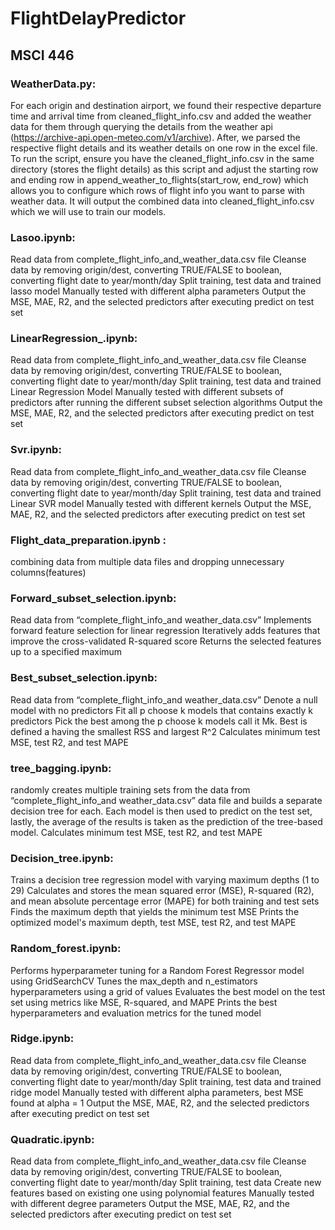 # FlightDelayPredictor
## MSCI 446


### WeatherData.py: 
For each origin and destination airport, we found their respective departure time and arrival time from cleaned_flight_info.csv and added the weather data for them through querying the details from the weather api (https://archive-api.open-meteo.com/v1/archive). After, we parsed the respective flight details and its weather details on one row in the excel file. To run the script, ensure you have the cleaned_flight_info.csv in the same directory (stores the flight details) as this script and adjust the starting row and ending row in append_weather_to_flights(start_row, end_row) which allows you to configure which rows of flight info you want to parse with weather data. It will output the combined data into cleaned_flight_info.csv which we will use to train our models. 

### Lasoo.ipynb:
Read data from complete_flight_info_and_weather_data.csv file
Cleanse data by removing origin/dest, converting TRUE/FALSE to boolean, converting flight date to year/month/day
Split training, test data and trained lasso model
Manually tested with different alpha parameters
Output the MSE, MAE, R2, and the selected predictors after executing predict on test set

### LinearRegression_.ipynb:
Read data from complete_flight_info_and_weather_data.csv file
Cleanse data by removing origin/dest, converting TRUE/FALSE to boolean, converting flight date to year/month/day
Split training, test data and trained Linear Regression Model
Manually tested with different subsets of predictors after running the different subset selection algorithms 
Output the MSE, MAE, R2, and the selected predictors after executing predict on test set

### Svr.ipynb:
Read data from complete_flight_info_and_weather_data.csv file
Cleanse data by removing origin/dest, converting TRUE/FALSE to boolean, converting flight date to year/month/day
Split training, test data and trained Linear SVR model
Manually tested with different kernels
Output the MSE, MAE, R2, and the selected predictors after executing predict on test set

### Flight_data_preparation.ipynb : 
combining data from multiple data files and dropping unnecessary columns(features)

### Forward_subset_selection.ipynb: 
Read data from “complete_flight_info_and weather_data.csv”
Implements forward feature selection for linear regression
Iteratively adds features that improve the cross-validated R-squared score
Returns the selected features up to a specified maximum


### Best_subset_selection.ipynb: 
Read data from “complete_flight_info_and weather_data.csv”
Denote a null model with no predictors
Fit all p choose k models that contains exactly k predictors
Pick the best among the p choose k models call it Mk. Best is defined a having the smallest RSS and largest R^2
Calculates minimum test MSE, test R2, and test MAPE

### tree_bagging.ipynb: 
randomly creates multiple training sets from the data from “complete_flight_info_and weather_data.csv” data file and builds a separate decision tree for each. Each model is then used to predict on the test set, lastly, the average of the results is taken as the prediction of the tree-based model. 
Calculates minimum test MSE, test R2, and test MAPE

### Decision_tree.ipynb:
Trains a decision tree regression model with varying maximum depths (1 to 29)
Calculates and stores the mean squared error (MSE), R-squared (R2), and mean absolute percentage error (MAPE) for both training and test sets
Finds the maximum depth that yields the minimum test MSE
Prints the optimized model's maximum depth, test MSE, test R2, and test MAPE

### Random_forest.ipynb:
Performs hyperparameter tuning for a Random Forest Regressor model using GridSearchCV
Tunes the max_depth and n_estimators hyperparameters using a grid of values
Evaluates the best model on the test set using metrics like MSE, R-squared, and MAPE
Prints the best hyperparameters and evaluation metrics for the tuned model


### Ridge.ipynb:
Read data from complete_flight_info_and_weather_data.csv file
Cleanse data by removing origin/dest, converting TRUE/FALSE to boolean, converting flight date to year/month/day
Split training, test data and trained ridge model
Manually tested with different alpha parameters, best MSE found at alpha = 1
Output the MSE, MAE, R2, and the selected predictors after executing predict on test set

### Quadratic.ipynb:
Read data from complete_flight_info_and_weather_data.csv file
Cleanse data by removing origin/dest, converting TRUE/FALSE to boolean, converting flight date to year/month/day
Split training, test data
Create new features based on existing one using polynomial features
Manually tested with different degree parameters
Output the MSE, MAE, R2, and the selected predictors after executing predict on test set